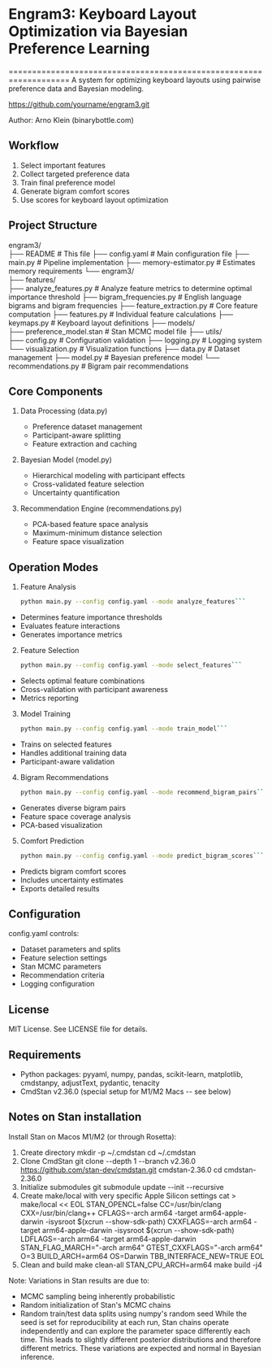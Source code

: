 
# Engram3: Keyboard Layout Optimization via Bayesian Preference Learning
===================================================================
A system for optimizing keyboard layouts using pairwise preference data and Bayesian modeling.

https://github.com/yourname/engram3.git

Author: Arno Klein (binarybottle.com)

## Workflow
1. Select important features
2. Collect targeted preference data
3. Train final preference model
4. Generate bigram comfort scores
5. Use scores for keyboard layout optimization

## Project Structure
engram3/                           
├── README                         # This file
├── config.yaml                    # Main configuration file
├── main.py                        # Pipeline implementation
├── memory-estimator.py            # Estimates memory requirements
└── engram3/                       
    ├── features/                  
        ├── analyze_features.py    # Analyze feature metrics to determine optimal importance threshold
        ├── bigram_frequencies.py  # English language bigrams and bigram frequencies
        ├── feature_extraction.py  # Core feature computation
        ├── features.py            # Individual feature calculations
        ├── keymaps.py             # Keyboard layout definitions
    ├── models/                  
        ├── preference_model.stan  # Stan MCMC model file
    ├── utils/                     
        ├── config.py              # Configuration validation
        ├── logging.py             # Logging system
        └── visualization.py       # Visualization functions
    ├── data.py                    # Dataset management
    ├── model.py                   # Bayesian preference model
    └── recommendations.py         # Bigram pair recommendations

## Core Components
1. Data Processing (data.py)
   - Preference dataset management
   - Participant-aware splitting
   - Feature extraction and caching

2. Bayesian Model (model.py)
   - Hierarchical modeling with participant effects
   - Cross-validated feature selection
   - Uncertainty quantification

3. Recommendation Engine (recommendations.py)
   - PCA-based feature space analysis
   - Maximum-minimum distance selection
   - Feature space visualization

## Operation Modes
1. Feature Analysis
   ```bash
   python main.py --config config.yaml --mode analyze_features```

  - Determines feature importance thresholds
  - Evaluates feature interactions
  - Generates importance metrics

2. Feature Selection
   ```bash
   python main.py --config config.yaml --mode select_features```

  - Selects optimal feature combinations
  - Cross-validation with participant awareness
  - Metrics reporting

3. Model Training
   ```bash
   python main.py --config config.yaml --mode train_model```

  - Trains on selected features
  - Handles additional training data
  - Participant-aware validation

4. Bigram Recommendations
   ```bash
   python main.py --config config.yaml --mode recommend_bigram_pairs```

  - Generates diverse bigram pairs
  - Feature space coverage analysis
  - PCA-based visualization

5. Comfort Prediction
   ```bash
   python main.py --config config.yaml --mode predict_bigram_scores```

  - Predicts bigram comfort scores
  - Includes uncertainty estimates
  - Exports detailed results

## Configuration
config.yaml controls:
  - Dataset parameters and splits
  - Feature selection settings
  - Stan MCMC parameters
  - Recommendation criteria
  - Logging configuration

## License
MIT License. See LICENSE file for details.

## Requirements
  - Python packages: pyyaml, numpy, pandas, scikit-learn, matplotlib, cmdstanpy, adjustText, pydantic, tenacity
  - CmdStan v2.36.0 (special setup for M1/M2 Macs -- see below)

## Notes on Stan installation
Install Stan on Macos M1/M2 (or through Rosetta):
1. Create directory
   mkdir -p ~/.cmdstan
   cd ~/.cmdstan
2. Clone CmdStan
   git clone --depth 1 --branch v2.36.0 https://github.com/stan-dev/cmdstan.git cmdstan-2.36.0
   cd cmdstan-2.36.0
3. Initialize submodules
   git submodule update --init --recursive
4. Create make/local with very specific Apple Silicon settings
   cat > make/local << EOL
   STAN_OPENCL=false
   CC=/usr/bin/clang
   CXX=/usr/bin/clang++
   CFLAGS=-arch arm64 -target arm64-apple-darwin -isysroot $(xcrun --show-sdk-path)
   CXXFLAGS=-arch arm64 -target arm64-apple-darwin -isysroot $(xcrun --show-sdk-path)
   LDFLAGS=-arch arm64 -target arm64-apple-darwin
   STAN_FLAG_MARCH="-arch arm64"
   GTEST_CXXFLAGS="-arch arm64"
   O=3
   BUILD_ARCH=arm64
   OS=Darwin
   TBB_INTERFACE_NEW=TRUE
   EOL
5. Clean and build
   make clean-all
   STAN_CPU_ARCH=arm64 make build -j4

Note: Variations in Stan results are due to:
- MCMC sampling being inherently probabilistic
- Random initialization of Stan's MCMC chains
- Random train/test data splits using numpy's random seed
While the seed is set for reproducibility at each run, Stan chains operate independently 
and can explore the parameter space differently each time. This leads to slightly different 
posterior distributions and therefore different metrics.
These variations are expected and normal in Bayesian inference.
